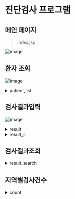 # 진단검사 프로그램

## 메인 페이지
> index.jsp

![image](https://github.com/user-attachments/assets/e22bc8b7-7e88-4c62-9fbb-cfd3f3f20074)

## 환자 조회

![image](https://github.com/user-attachments/assets/135a0aa3-b4e7-4072-84ac-de8820a01aa1)


<details>
<summary>patient_list</summary>

> p_birth 값을 substr()를 사용해 각각 년,월,일로 잘라서 출력해주고 연결 연산자 ||을 이용하여 붙여준다.
>
> p_gender는 case문을 사용해 M은 남, F은 여로 출력해준다.
>
> p_tel1, p_tel2, p_tel3 또한 연결 연산자 ||로 연결해주었고
>
> case문을 사용해 p_city는 10은 서울, 20은 경기로  30은 강원 40은 대구로 출력해주었다.


![image](https://github.com/user-attachments/assets/92ea925b-2d44-48ff-b00e-319e5d5690eb)

</details>

## 검사결과입력

![image](https://github.com/user-attachments/assets/a19447f5-8863-4171-9473-7afe65ea1851)

<details>
<summary>result</summary>

> 유효성 체크 함수이다.
>
> p_no이라는 이름을 가진 것의 값이 비어있다면 alert 경고창을 띄우고 입력 커서를 해당 박스로 이동하게 하고 false를 반환한다.

![image](https://github.com/user-attachments/assets/985915ae-0330-4b02-bd28-59bdffffd640)

> 다시쓰기 버튼을 누르면 메세지를 띄우고 내용을 모두 지운다.
>
> alert함수로 메세지를 띄우고 reset 함수로 새로고침을 해주고 true를 반환해준다.

![image](https://github.com/user-attachments/assets/6b21a347-1861-4d84-8939-f348557be111)

</details>

<details>
<summary>result_p</summary>

> 오라클에 한글을 입력했을 때 깨지지 않게 만들어준다.

![image](https://github.com/user-attachments/assets/38844227-1a41-4a83-837c-4349d2b3f5dd)

> 테이블에 데이터를 삽입하기 위한 SQL문이다.





</details>

## 검사결과조회

<details>
<summary>result_search</summary>

> t_sdate, t_ldate는 to_char를 사용해 'yyyy-mm-dd' 형식으로 출력해준다.
> 
> t_status는 case문을 통해 1은 검사중 2은 검사완료로 출력해준다.
>
> order by를 사용해 p_no 오름차순으로 정렬한다.





</details>

## 지역별검사건수

<details>
<summary>count</summary>

> case문을 사용해 p_city에서 10은 서울, 20은 경기, 30은 강원. 40은 대구로 출력해준다.
>
> count 함수를 사용해서 p_city의 수를 세어 지역별 검사건수를 세어준다.
>
>  p_city를 기준으로 오름차순으로 정렬해준다.

</details>
